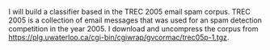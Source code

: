 I will build a classifier based in the TREC 2005 email spam corpus. TREC 2005 is a collection of email messages that was used for an spam detection competition in the year 2005.
I download and uncompress the corpus from https://plg.uwaterloo.ca/cgi-bin/cgiwrap/gvcormac/trec05p-1.tgz.
